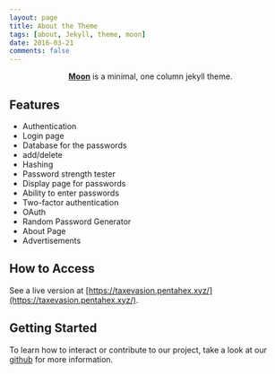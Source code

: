 ```yaml
---
layout: page
title: About the Theme
tags: [about, Jekyll, theme, moon]
date: 2016-03-21
comments: false
---
```

    
<center><a href="http://taylantatli.github.io/Moon"><b>Moon</b></a> is a minimal, one column jekyll theme.</center>

## Features
* Authentication
* Login page
* Database for the passwords
* add/delete
* Hashing
* Password strength tester
* Display page for passwords
* Ability to enter passwords
* Two-factor authentication
* OAuth
* Random Password Generator
* About Page
* Advertisements

## How to Access

See a live version at [https://taxevasion.pentahex.xyz/](https://taxevasion.pentahex.xyz/).

## Getting Started

To learn how to interact or contribute to our project, take a look at our [github](https://github.com/wrachel/TaxEvaders) for more information.

